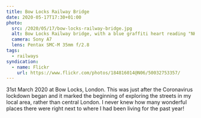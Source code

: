 ```yaml
---
title: Bow Locks Railway Bridge
date: 2020-05-17T17:30+01:00
photo:
  src: /2020/05/17/bow-locks-railway-bridge.jpg
  alt: Bow Locks Railway bridge, with a blue graffiti heart reading "NHS"
  camera: Sony A7
  lens: Pentax SMC-M 35mm f/2.8
tags:
  - railways
syndication:
  - name: Flickr
    url: https://www.flickr.com/photos/184816014@N06/50032753357/
---
```


31st March 2020 at Bow Locks, London. This was just after the Coronavirus lockdown began and it marked the beginning of exploring the streets in my local area, rather than central London. I never knew how many wonderful places there were right next to where I had been living for the past year!

